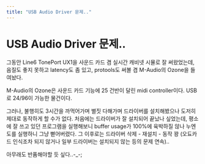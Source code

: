 ```yaml
---
title: "USB Audio Driver 문제.."
---
```

# USB Audio Driver 문제..

그동안 Line6 TonePort UX1을 사운드 카드 겸 실시간 캐비넷 시뮬로 잘 써왔었는데, 음질도 좋지 못하고 latency도 좀 있고, protools도 써볼 겸 M-Audio의 Ozone을 들여놨다.

M-Audio의 Ozone은 사운드 카드 기능에 25 건반이 달린 midi controller이다. USB로 24/96이 가능한 물건이다.

그러나, 불행히도 3시간을 까먹어가며 별짓 다해가며 드라이버를 설치해봤으나 도저히 제대로 동작하게 할 수가 없다. 처음에는 드라이버가 잘 설치되어 끝났나 싶었는데, 평소에 잘 쓰고 있던 프로그램을 실행해보니 buffer usage가 100%에 육박하질 않나 누엔도를 실행하니 그냥 뻗어버렸다. 그 이후로는 드라이버 삭제 - 재설치 - 동작 꽝 (오됴카드 인식조차 되지 않거나 일부 드라이버는 설치되지 않는 등의 문제 연속)..

아무래도 반품해야할 듯 싶다..-_-;

